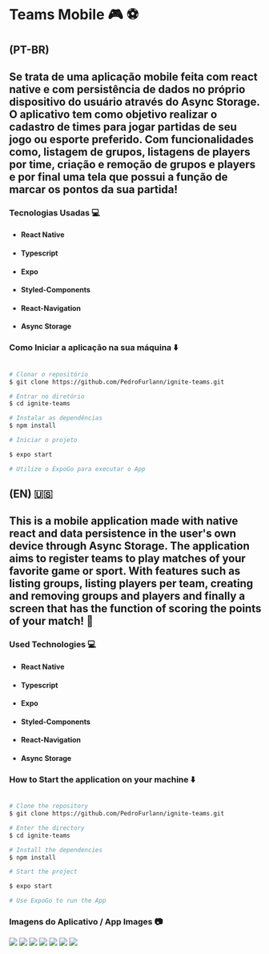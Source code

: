 # Teams Mobile :video_game: :soccer: 

## (PT-BR)

## Se trata de uma aplicação mobile feita com react native e com persistência de dados no próprio dispositivo do usuário através do Async Storage. O aplicativo tem como objetivo realizar o cadastro de times para jogar partidas de seu jogo ou esporte preferido. Com funcionalidades como, listagem de grupos, listagens de players por time, criação e remoção de grupos e players e por final uma tela que possui a função de marcar os pontos da sua partida!

### Tecnologias Usadas :computer:

- ####  React Native
- ####  Typescript
- ####  Expo
- ####  Styled-Components
- ####  React-Navigation
- ####  Async Storage

### Como Iniciar a aplicação na sua máquina :arrow_down:

```bash

# Clonar o repositório
$ git clone https://github.com/PedroFurlann/ignite-teams.git

# Entrar no diretório
$ cd ignite-teams

# Instalar as dependências
$ npm install

# Iniciar o projeto

$ expo start

# Utilize o ExpoGo para executar o App

```

## (EN) :us:

## This is a mobile application made with native react and data persistence in the user's own device through Async Storage. The application aims to register teams to play matches of your favorite game or sport. With features such as listing groups, listing players per team, creating and removing groups and players and finally a screen that has the function of scoring the points of your match! :bookmark_tabs:

### Used Technologies :computer:

- ####  React Native
- ####  Typescript
- ####  Expo
- ####  Styled-Components
- ####  React-Navigation
- ####  Async Storage

### How to Start the application on your machine :arrow_down:

```bash

# Clone the repository
$ git clone https://github.com/PedroFurlann/ignite-teams.git

# Enter the directory
$ cd ignite-teams

# Install the dependencies
$ npm install

# Start the project

$ expo start

# Use ExpoGo to run the App

```

### Imagens do Aplicativo / App Images :camera:

  <img src="https://raw.githubusercontent.com/PedroFurlann/ignite-teams/main/src/assets/teams1.png" />

  <img src="https://raw.githubusercontent.com/PedroFurlann/ignite-teams/main/src/assets/teams2.png" />

  <img src="https://raw.githubusercontent.com/PedroFurlann/ignite-teams/main/src/assets/teams3.png" />

  <img src="https://raw.githubusercontent.com/PedroFurlann/ignite-teams/main/src/assets/teams4.png" />

  <img src="https://raw.githubusercontent.com/PedroFurlann/ignite-teams/main/src/assets/teams5.png" />

  <img src="https://raw.githubusercontent.com/PedroFurlann/ignite-teams/main/src/assets/teams6.png" />

  <img src="https://raw.githubusercontent.com/PedroFurlann/ignite-teams/main/src/assets/teams7.png" />
